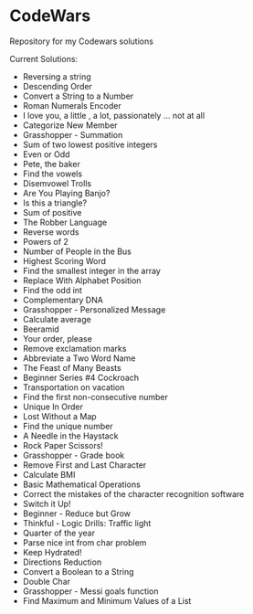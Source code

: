 # CodeWars

Repository for my Codewars solutions

Current Solutions:

- Reversing a string
- Descending Order
- Convert a String to a Number
- Roman Numerals Encoder
- I love you, a little , a lot, passionately ... not at all
- Categorize New Member
- Grasshopper - Summation
- Sum of two lowest positive integers
- Even or Odd
- Pete, the baker
- Find the vowels
- Disemvowel Trolls
- Are You Playing Banjo?
- Is this a triangle?
- Sum of positive
- The Robber Language
- Reverse words
- Powers of 2
- Number of People in the Bus
- Highest Scoring Word
- Find the smallest integer in the array
- Replace With Alphabet Position
- Find the odd int
- Complementary DNA
- Grasshopper - Personalized Message
- Calculate average
- Beeramid
- Your order, please
- Remove exclamation marks
- Abbreviate a Two Word Name
- The Feast of Many Beasts
- Beginner Series #4 Cockroach
- Transportation on vacation
- Find the first non-consecutive number
- Unique In Order
- Lost Without a Map
- Find the unique number
- A Needle in the Haystack
- Rock Paper Scissors!
- Grasshopper - Grade book
- Remove First and Last Character
- Calculate BMI
- Basic Mathematical Operations
- Correct the mistakes of the character recognition software
- Switch it Up!
- Beginner - Reduce but Grow
- Thinkful - Logic Drills: Traffic light
- Quarter of the year
- Parse nice int from char problem
- Keep Hydrated!
- Directions Reduction
- Convert a Boolean to a String
- Double Char
- Grasshopper - Messi goals function
- Find Maximum and Minimum Values of a List